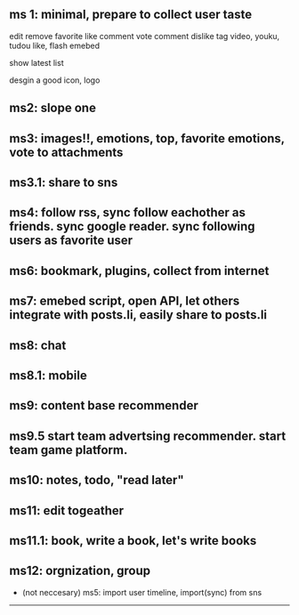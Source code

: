 ms 1: minimal, prepare to collect user taste
----

edit
remove
favorite
like
comment
vote comment
dislike
tag
video, youku, tudou like, flash emebed

show latest list

desgin a good icon, logo

ms2: slope one
----

ms3: images!!, emotions, top, favorite emotions, vote to attachments
----

ms3.1: share to sns
----

ms4: follow rss, sync follow eachother as friends. sync google reader. sync following users as favorite user
----

ms6: bookmark, plugins, collect from internet
----

ms7: emebed script, open API, let others integrate with posts.li, easily share to posts.li
----

ms8: chat
----

ms8.1: mobile
----

ms9: content base recommender
----

ms9.5 start team advertsing recommender. start team game platform.
----

ms10: notes, todo, "read later"
----

ms11: edit togeather
----

ms11.1: book, write a book, let's  write books
----

ms12: orgnization, group
----

* (not neccesary) ms5: import user timeline, import(sync) from sns
----
